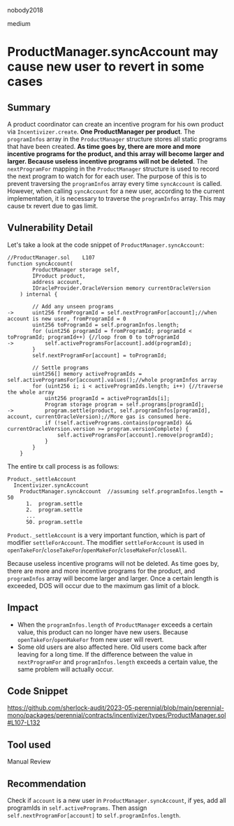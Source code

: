 nobody2018

medium

# ProductManager.syncAccount may cause new user to revert in some cases

## Summary

A product coordinator can create an incentive program for his own product via `Incentivizer.create`. **One ProductManager per product**. The `programInfos` array in the `ProductManager` structure stores all static programs that have been created. **As time goes by, there are more and more incentive programs for the product, and this array will become larger and larger. Because useless incentive programs will not be deleted**. The `nextProgramFor` mapping in the `ProductManager` structure is used to record the next program to watch for for each user. The purpose of this is to prevent traversing the `programInfos` array every time `syncAccount` is called. However, when calling `syncAccount` for a new user, according to the current implementation, it is necessary to traverse the `programInfos` array. This may cause tx revert due to gas limit.

## Vulnerability Detail

Let's take a look at the code snippet of `ProductManager.syncAccount`:

```solidity
//ProductManager.sol    L107
function syncAccount(
        ProductManager storage self,
        IProduct product,
        address account,
        IOracleProvider.OracleVersion memory currentOracleVersion
    ) internal {

        // Add any unseen programs
->      uint256 fromProgramId = self.nextProgramFor[account];//when account is new user, fromProgramId = 0
        uint256 toProgramId = self.programInfos.length;
        for (uint256 programId = fromProgramId; programId < toProgramId; programId++) {//loop from 0 to toProgramId
->          self.activeProgramsFor[account].add(programId);
        }
        self.nextProgramFor[account] = toProgramId;

        // Settle programs
        uint256[] memory activeProgramIds = self.activeProgramsFor[account].values();//whole programInfos array
        for (uint256 i; i < activeProgramIds.length; i++) {//traverse the whole array
            uint256 programId = activeProgramIds[i];
            Program storage program = self.programs[programId];
->          program.settle(product, self.programInfos[programId], account, currentOracleVersion);//More gas is consumed here.
            if (!self.activePrograms.contains(programId) && currentOracleVersion.version >= program.versionComplete) {
                self.activeProgramsFor[account].remove(programId);
            }
        }
    }
```

The entire tx call process is as follows:

```flow
Product._settleAccount
  Incentivizer.syncAccount
    ProductManager.syncAccount	//assuming self.programInfos.length = 50
      1.  program.settle
      2.  program.settle
      ...
      50. program.settle
```

`Product._settleAccount` is a very important function, which is part of modifier `settleForAccount`. The modifier `settleForAccount` is used in `openTakeFor`/`closeTakeFor`/`openMakeFor`/`closeMakeFor`/`closeAll`.

Because useless incentive programs will not be deleted. As time goes by, there are more and more incentive programs for the product, and `programInfos` array will become larger and larger. Once a certain length is exceeded, DOS will occur due to the maximum gas limit of a block.

## Impact

- When the `programInfos.length` of `ProductManager` exceeds a certain value, this product can no longer have new users. Because  `openTakeFor`/`openMakeFor` from new user will revert.
- Some old users are also affected here. Old users come back after leaving for a long time. If the difference between the value in `nextProgramFor` and `programInfos.length` exceeds a certain value, the same problem will actually occur.

## Code Snippet

https://github.com/sherlock-audit/2023-05-perennial/blob/main/perennial-mono/packages/perennial/contracts/incentivizer/types/ProductManager.sol#L107-L132

## Tool used

Manual Review

## Recommendation

Check if `account` is a new user in `ProductManager.syncAccount`, if yes, add all programIds in `self.activePrograms`. Then assign `self.nextProgramFor[account]` to `self.programInfos.length`.